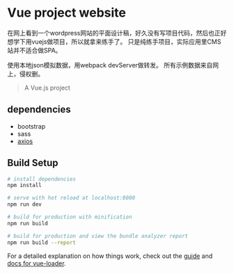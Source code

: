 # Vue project website

在网上看到一个wordpress网站的平面设计稿，好久没有写项目代码，然后也正好想学下用vuejs做项目，所以就拿来练手了。
只是纯练手项目，实际应用里CMS站并不适合做SPA。

使用本地json模拟数据，用webpack devServer做转发。
所有示例数据来自网上，侵权删。

> A Vue.js project

## dependencies
- bootstrap
- sass
- [axios](https://github.com/axios/axios)


## Build Setup

``` bash
# install dependencies
npm install

# serve with hot reload at localhost:8080
npm run dev

# build for production with minification
npm run build

# build for production and view the bundle analyzer report
npm run build --report
```

For a detailed explanation on how things work, check out the [guide](http://vuejs-templates.github.io/webpack/) and [docs for vue-loader](http://vuejs.github.io/vue-loader).
